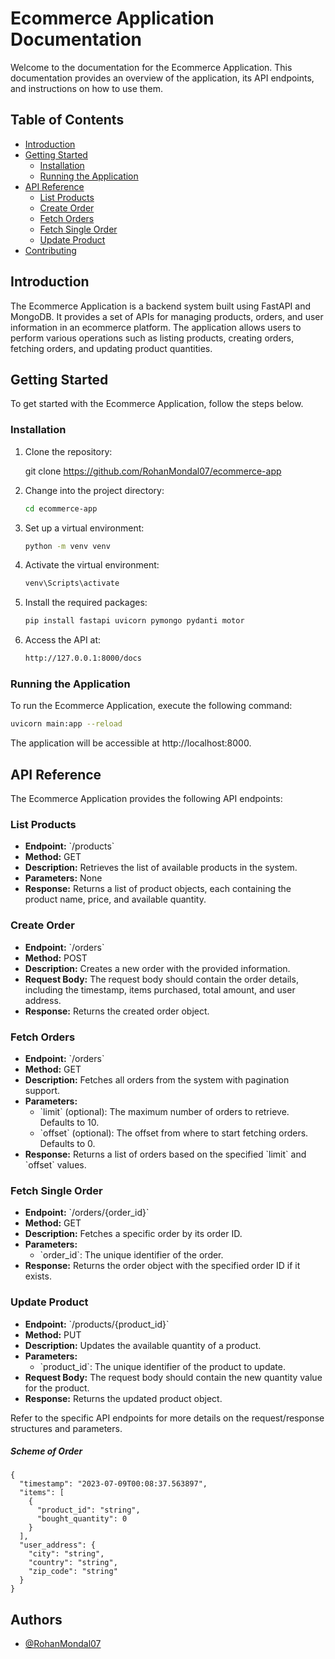 # Ecommerce Application Documentation

Welcome to the documentation for the Ecommerce Application. This documentation provides an overview of the application, its API endpoints, and instructions on how to use them.

## Table of Contents

- [Introduction](#introduction)
- [Getting Started](#getting-started)
  - [Installation](#installation)
  - [Running the Application](#running-the-application)
- [API Reference](#api-reference)
  - [List Products](#list-products)
  - [Create Order](#create-order)
  - [Fetch Orders](#fetch-orders)
  - [Fetch Single Order](#fetch-single-order)
  - [Update Product](#update-product)
- [Contributing](#contributing)

## Introduction

The Ecommerce Application is a backend system built using FastAPI and MongoDB. It provides a set of APIs for managing products, orders, and user information in an ecommerce platform. The application allows users to perform various operations such as listing products, creating orders, fetching orders, and updating product quantities.

## Getting Started

To get started with the Ecommerce Application, follow the steps below.

### Installation

1. Clone the repository:

   
   git clone https://github.com/RohanMondal07/ecommerce-app
   
2. Change into the project directory:
   ```bash
   cd ecommerce-app
    ```
3. Set up a virtual environment:
    ```bash
    python -m venv venv
    ```
4. Activate the virtual environment:
     ```bash  
   venv\Scripts\activate
     ```  
5. Install the required packages:
    ```bash
    pip install fastapi uvicorn pymongo pydanti motor
      ```
6. Access the API at:
    ```bash
    http://127.0.0.1:8000/docs
      ```
   

### Running the Application

To run the Ecommerce Application, execute the following command:
```bash
uvicorn main:app --reload
```


The application will be accessible at http://localhost:8000.

## API Reference

The Ecommerce Application provides the following API endpoints:

### List Products

- **Endpoint:** \`/products\`
- **Method:** GET
- **Description:** Retrieves the list of available products in the system.
- **Parameters:** None
- **Response:** Returns a list of product objects, each containing the product name, price, and available quantity.

### Create Order

- **Endpoint:** \`/orders\`
- **Method:** POST
- **Description:** Creates a new order with the provided information.
- **Request Body:** The request body should contain the order details, including the timestamp, items purchased, total amount, and user address.
- **Response:** Returns the created order object.

### Fetch Orders

- **Endpoint:** \`/orders\`
- **Method:** GET
- **Description:** Fetches all orders from the system with pagination support.
- **Parameters:**
  - \`limit\` (optional): The maximum number of orders to retrieve. Defaults to 10.
  - \`offset\` (optional): The offset from where to start fetching orders. Defaults to 0.
- **Response:** Returns a list of orders based on the specified \`limit\` and \`offset\` values.

### Fetch Single Order

- **Endpoint:** \`/orders/{order_id}\`
- **Method:** GET
- **Description:** Fetches a specific order by its order ID.
- **Parameters:**
  - \`order_id\`: The unique identifier of the order.
- **Response:** Returns the order object with the specified order ID if it exists.

### Update Product

- **Endpoint:** \`/products/{product_id}\`
- **Method:** PUT
- **Description:** Updates the available quantity of a product.
- **Parameters:**
  - \`product_id\`: The unique identifier of the product to update.
- **Request Body:** The request body should contain the new quantity value for the product.
- **Response:** Returns the updated product object.

Refer to the specific API endpoints for more details on the request/response structures and parameters.
##### Scheme of Order
```
{
  "timestamp": "2023-07-09T00:08:37.563897",
  "items": [
    {
      "product_id": "string",
      "bought_quantity": 0
    }
  ],
  "user_address": {
    "city": "string",
    "country": "string",
    "zip_code": "string"
  }
}
```


## Authors

- [@RohanMondal07](https://www.github.com/RohanMondal07)


